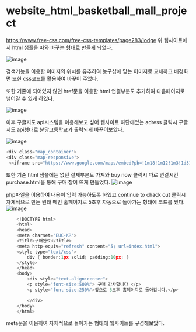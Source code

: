 # website_html_basketball_mall_project


https://www.free-css.com/free-css-templates/page283/lodge 위 웹사이트에서 html 샘플을 따와 바꾸는 형태로 만들게 되었다.

![image](https://user-images.githubusercontent.com/35617378/199526699-3dc3d8e8-19bd-463a-ba67-c99afc3af290.png)

검색기능을 이용한 이미지의 위치를 유추하여 농구샵에 맞는 이미지로 교체하고 배경화면 또한 css코드를 활용하여 바꾸어 주었다.

또한 기존에 되어있지 않던 href문을 이용한 html 연결부분도 추가하여 다음페이지로 넘어갈 수 있게 하였다.
 
![image](https://user-images.githubusercontent.com/35617378/199538701-b4d04baa-4eaa-44a2-a4d1-b4f82c02c0c7.png)


이후 구글지도 api시스템을 이용해보고 싶어 웹사이트 하단에있는 adress 클릭시 구글지도 api형태로 분당고등학교가 출력되게 바꾸어보았다.

![image](https://user-images.githubusercontent.com/35617378/199529740-83e7a5c0-29dd-42b7-a8fd-6993db08be6b.png)

```c
<div class="map_container">
<div class="map-responsive">
 <<iframe src="https://www.google.com/maps/embed?pb=!1m18!1m12!1m3!1d3170.608011681489!2d127.11414391562235!3d37.375451042805445!2m3!1f0!2f0!3f0!3m2!1i1024!2i768!4f13.1!3m3!1m2!1s0x357b5823238e1e3b%3A0x2c544965fe4b031c!2z67aE64u56rOg65Ox7ZWZ6rWQ!5e0!3m2!1sko!2skr!4v1667396181658!5m2!1sko!2skr" width="600" height="450" style="border:0;" allowfullscreen="" loading="lazy" referrerpolicy="no-referrer-when-downgrade"></iframe>
```

또한 기존 html 샘플에는 없던 결제부분도 가져와 buy now 클릭시 따로 연결시킨 purchase.html을 통해 구매 창이 뜨게 만들었다.
![image](https://user-images.githubusercontent.com/35617378/199532718-7c880dc3-71e3-4ab9-bd95-993d84d5f78d.png)

php파일을 이용하여 내용이 입력 가능하도록 하였고 continue to chack out 클릭시 자체적으로 만든 원래 메인 홈페이지로 5초후 자동으로 돌아가는 형태에 코드를 짰다.
![image](https://user-images.githubusercontent.com/35617378/199533426-c23aa4c9-8c83-4b74-9381-e5d57e1c8844.png)
```c
	<!DOCTYPE html>
	<html>
	<head>
	<meta charset="EUC-KR">
	<title>구매완료</title>
	<meta http-equiv="refresh" content="5; url=index.html"> 
	<style type="text/css">
	    div { border:1px solid; padding:10px; }
	</style>
	</head>
	<body>
		<div style="text-align:center">
	    <p style="font-size:500%"> 구매 감사합니다 </p>
	    <p style="font-size:250%">앞으로 5초후 홈페이지로 돌아갑니다.</p>

	    </div>
	</body>
	</html>
```
meta문을 이용하여 자체적으로 돌아가는 형태에 웹사이트를 구성해보았다.

